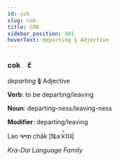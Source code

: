 ```yaml
---
id: cok
slug: cok
title: COK
sidebar_position: 301
hoverText: departing § Adjective
---
```


### cok&emsp;<span kind="abugida">ꞇ̑</span>

*departing* **§** Adjective

**Verb**: to be departing/leaving

**Noun**: departing-ness/leaving-ness

**Modifier**: departing/leaving

Lao ຈາກ chāk [t͡ɕaːk̚˥˥˨]

*Kra-Dai Language Family*